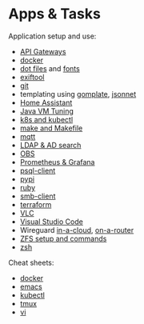 # Apps & Tasks

Application setup and use:

* [API Gateways](api-gateways.html)
* [docker](docker/)
* [dot files](dot-files) and [fonts](fonts.html)
* [exiftool](cli-exiftool.html)
* [git](git/)
* templating using [gomplate](gomplate.html), [jsonnet](/programming/jsonnet/)
* [Home Assistant](home-assistant/)
* [Java VM Tuning](java-vm.html)
* [k8s and kubectl](k8s/)
* [make and Makefile](make/)
* [mqtt](mqtt.html)
* [LDAP & AD search](cli-ldap.html)
* [OBS](obs.html)
* [Prometheus & Grafana](prometheus-grafana.html)
* [psql-client](psql-client.html)
* [pypi](pypi.html)
* [ruby](ruby.html)
* [smb-client](smb-client.html)
* [terraform](terraform.html)
* [VLC](vlc.html)
* [Visual Studio Code](vscode/)
* Wireguard [in-a-cloud](wireguard-in-a-cloud.md),
[on-a-router](wireguard-on-a-router.md)
* [ZFS setup and commands](zfs/)
* [zsh](zsh/)

Cheat sheets:

* [docker](docker/docker.html)
* [emacs](emacs.html)
* [kubectl](k8s/kubectl.html)
* [tmux](tmux.html)
* [vi](vi.html)
